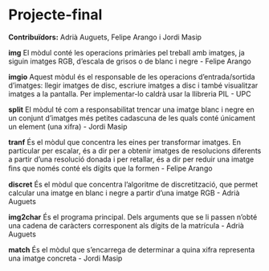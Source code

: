 Projecte-final
==============

**Contribuïdors:** Adrià Auguets, Felipe Arango i Jordi Masip

**img**	El mòdul conté les operacions primàries pel treball amb imatges, ja siguin imatges RGB, d’escala de grisos o de blanc i negre -	Felipe Arango

**imgio**	Aquest mòdul és el responsable de les operacions d’entrada/sortida d’imatges: llegir imatges de disc, escriure imatges a disc i també visualitzar imatges a la pantalla. Per implementar-lo caldrà usar la llibreria PIL - UPC

**split**	El mòdul té com a responsabilitat trencar una imatge blanc i negre en un conjunt d’imatges més petites cadascuna de les quals conté únicament un element (una xifra) -	Jordi Masip

**tranf**	És el mòdul que concentra les eines per transformar imatges. En particular per escalar, és a dir per a obtenir imatges de resolucions diferents a partir d’una resolució donada i per retallar, és a dir per reduir una imatge ﬁns que només conté els dígits que la formen -	Felipe Arango

**discret**	És el mòdul que concentra l’algoritme de discretització, que permet calcular una imatge en blanc i negre a partir d’una imatge RGB - Adrià Auguets

**img2char**	És el programa principal. Dels arguments que se li passen n’obté una cadena de caràcters corresponent als dígits de la matrícula -	Adrià Auguets

**match**	És el mòdul que s’encarrega de determinar a quina xifra representa una imatge concreta - Jordi Masip
